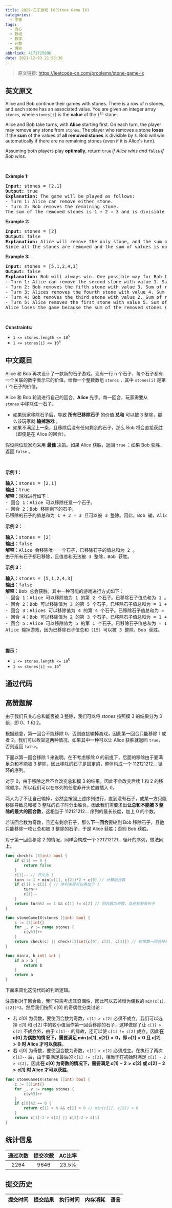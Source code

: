 ```yaml
---
title: 2029-石子游戏 IX(Stone Game IX)
categories:
  - 中等
tags:
  - 贪心
  - 数组
  - 数学
  - 计数
  - 博弈
abbrlink: 4171725896
date: 2021-12-03 21:58:36
---
```


> 原文链接: https://leetcode-cn.com/problems/stone-game-ix


## 英文原文
<div><p>Alice and Bob continue their games with stones. There is a row of n stones, and each stone has an associated value. You are given an integer array <code>stones</code>, where <code>stones[i]</code> is the <strong>value</strong> of the <code>i<sup>th</sup></code> stone.</p>

<p>Alice and Bob take turns, with <strong>Alice</strong> starting first. On each turn, the player may remove any stone from <code>stones</code>. The player who removes a stone <strong>loses</strong> if the <strong>sum</strong> of the values of <strong>all removed stones</strong> is divisible by <code>3</code>. Bob will win automatically if there are no remaining stones (even if it is Alice&#39;s turn).</p>

<p>Assuming both players play <strong>optimally</strong>, return <code>true</code> <em>if Alice wins and</em> <code>false</code> <em>if Bob wins</em>.</p>

<p>&nbsp;</p>
<p><strong>Example 1:</strong></p>

<pre>
<strong>Input:</strong> stones = [2,1]
<strong>Output:</strong> true
<strong>Explanation:</strong>&nbsp;The game will be played as follows:
- Turn 1: Alice can remove either stone.
- Turn 2: Bob removes the remaining stone. 
The sum of the removed stones is 1 + 2 = 3 and is divisible by 3. Therefore, Bob loses and Alice wins the game.
</pre>

<p><strong>Example 2:</strong></p>

<pre>
<strong>Input:</strong> stones = [2]
<strong>Output:</strong> false
<strong>Explanation:</strong>&nbsp;Alice will remove the only stone, and the sum of the values on the removed stones is 2. 
Since all the stones are removed and the sum of values is not divisible by 3, Bob wins the game.
</pre>

<p><strong>Example 3:</strong></p>

<pre>
<strong>Input:</strong> stones = [5,1,2,4,3]
<strong>Output:</strong> false
<strong>Explanation:</strong> Bob will always win. One possible way for Bob to win is shown below:
- Turn 1: Alice can remove the second stone with value 1. Sum of removed stones = 1.
- Turn 2: Bob removes the fifth stone with value 3. Sum of removed stones = 1 + 3 = 4.
- Turn 3: Alices removes the fourth stone with value 4. Sum of removed stones = 1 + 3 + 4 = 8.
- Turn 4: Bob removes the third stone with value 2. Sum of removed stones = 1 + 3 + 4 + 2 = 10.
- Turn 5: Alice removes the first stone with value 5. Sum of removed stones = 1 + 3 + 4 + 2 + 5 = 15.
Alice loses the game because the sum of the removed stones (15) is divisible by 3. Bob wins the game.
</pre>

<p>&nbsp;</p>
<p><strong>Constraints:</strong></p>

<ul>
	<li><code>1 &lt;= stones.length &lt;= 10<sup>5</sup></code></li>
	<li><code>1 &lt;= stones[i] &lt;= 10<sup>4</sup></code></li>
</ul>
</div>

## 中文题目
<div><p>Alice 和 Bob 再次设计了一款新的石子游戏。现有一行 n 个石子，每个石子都有一个关联的数字表示它的价值。给你一个整数数组 <code>stones</code> ，其中 <code>stones[i]</code> 是第 <code>i</code> 个石子的价值。</p>

<p>Alice 和 Bob 轮流进行自己的回合，<strong>Alice</strong> 先手。每一回合，玩家需要从 <code>stones</code>&nbsp;中移除任一石子。</p>

<ul>
	<li>如果玩家移除石子后，导致 <strong>所有已移除石子</strong> 的价值&nbsp;<strong>总和</strong> 可以被 3 整除，那么该玩家就 <strong>输掉游戏</strong> 。</li>
	<li>如果不满足上一条，且移除后没有任何剩余的石子，那么 Bob 将会直接获胜（即便是在 Alice 的回合）。</li>
</ul>

<p>假设两位玩家均采用&nbsp;<strong>最佳</strong> 决策。如果 Alice 获胜，返回 <code>true</code> ；如果 Bob 获胜，返回 <code>false</code> 。</p>

<p>&nbsp;</p>

<p><strong>示例 1：</strong></p>

<pre>
<strong>输入：</strong>stones = [2,1]
<strong>输出：</strong>true
<strong>解释：</strong>游戏进行如下：
- 回合 1：Alice 可以移除任意一个石子。
- 回合 2：Bob 移除剩下的石子。 
已移除的石子的值总和为 1 + 2 = 3 且可以被 3 整除。因此，Bob 输，Alice 获胜。
</pre>

<p><strong>示例 2：</strong></p>

<pre>
<strong>输入：</strong>stones = [2]
<strong>输出：</strong>false
<strong>解释：</strong>Alice 会移除唯一一个石子，已移除石子的值总和为 2 。 
由于所有石子都已移除，且值总和无法被 3 整除，Bob 获胜。
</pre>

<p><strong>示例 3：</strong></p>

<pre>
<strong>输入：</strong>stones = [5,1,2,4,3]
<strong>输出：</strong>false
<strong>解释：</strong>Bob 总会获胜。其中一种可能的游戏进行方式如下：
- 回合 1：Alice 可以移除值为 1 的第 2 个石子。已移除石子值总和为 1 。
- 回合 2：Bob 可以移除值为 3 的第 5 个石子。已移除石子值总和为 = 1 + 3 = 4 。
- 回合 3：Alices 可以移除值为 4 的第 4 个石子。已移除石子值总和为 = 1 + 3 + 4 = 8 。
- 回合 4：Bob 可以移除值为 2 的第 3 个石子。已移除石子值总和为 = 1 + 3 + 4 + 2 = 10.
- 回合 5：Alice 可以移除值为 5 的第 1 个石子。已移除石子值总和为 = 1 + 3 + 4 + 2 + 5 = 15.
Alice 输掉游戏，因为已移除石子值总和（15）可以被 3 整除，Bob 获胜。
</pre>

<p>&nbsp;</p>

<p><strong>提示：</strong></p>

<ul>
	<li><code>1 &lt;= stones.length &lt;= 10<sup>5</sup></code></li>
	<li><code>1 &lt;= stones[i] &lt;= 10<sup>4</sup></code></li>
</ul>
</div>

## 通过代码
<RecoDemo>
</RecoDemo>


## 高赞题解
由于我们只关心总和能否被 $3$ 整除，我们可以将 $\textit{stones}$ 按照模 $3$ 的结果分为 $3$ 组，即 $0$、$1$ 和 $2$。

根据题意，第一回合不能移除 $0$，否则直接输掉游戏，因此第一回合只能移除 $1$ 或者 $2$。我们可以枚举这两种情况，如果其中一种可以让 Alice 获胜就返回 $\texttt{true}$，否则返回 $\texttt{false}$。

下面以第一回合移除 $1$ 来说明。在不考虑移除 $0$ 的前提下，后面的移除由于要满足总和不能被 $3$ 整除，因此移除的石子是固定的，整体构成一个 $112121212\dots$ 循环的序列。

对于 $0$，由于移除之后不会改变总和模 $3$ 的结果，因此不会改变后续 $1$ 和 $2$ 的移除顺序，所以我们可以在序列的任意非开头位置插入 $0$。

两人为了不让自己输掉，必然会按照上述序列进行，直到没有石子，或某一方只能移除导致总和被 $3$ 整除的石子时分出胜负。因此我们需要求出**让总和不能被 $3$ 整除的最大的回合数**，这相当于 $112121212\dots$ 序列的最长长度，加上 $0$ 的个数。

若该回合数为奇数，且还有剩余石子，那么**下一回合**要轮到 Bob 移除石子，且他只能移除一枚让总和被 $3$ 整除的石子，于是 Alice 获胜；否则 Bob 获胜。

对于第一回合移除 $2$ 的情况，同样会构成一个 $221212121\dots$ 循环的序列，做法同上。

```go
func check(c [3]int) bool {
	if c[1] == 0 {
		return false
	}
	c[1]-- // 开头为 1
	turn := 1 + min(c[1], c[2])*2 + c[0] // 计算回合数
	if c[1] > c[2] { // 序列末尾可以再加个 1
		turn++
		c[1]--
	}
	return turn%2 == 1 && c[1] != c[2] // 回合数为奇数，且还有剩余石子
}

func stoneGameIX(stones []int) bool {
	c := [3]int{}
	for _, v := range stones {
		c[v%3]++
	}
	return check(c) || check([3]int{c[0], c[2], c[1]}) // 枚举第一回合移除的是 1 还是 2
}

func min(a, b int) int {
	if a > b {
		return b
	}
	return a
}
```

下面来简化这份代码的判断逻辑。

注意到对于回合数，我们只需考虑其奇偶性，因此可以去掉恒为偶数的 `min(c[1], c[2])*2`。然后我们按照 $c[0]$ 的奇偶性分类讨论：

- 若 $c[0]$ 为偶数，要使回合数为奇数，`c[1] > c[2]` 必须不成立，我们可以选择 $c[1]$ 和 $c[2]$ 中的较小值当作第一回合移除的石子，这样做除了让 `c[1] > c[2]` 不成立外，由于 `c[1]--` 的缘故，还可以使 `c[1] != c[2]` 成立。因此**在 $c[0]$ 为偶数的情况下，需要满足 $\min(c[1],c[2])>0$，即 $c[1]>0$ 且 $c[2]>0$ 时 Alice 才可以获胜**。
- 若 $c[0]$ 为奇数，要使回合数为奇数，`c[1] > c[2]` 必须成立。在执行了两次 `c[1]--` 后，由于要满足最后的 `c[1] != c[2]`，相当于在初始时满足 `c[1] - 2 > c[2]`。因此**在 $c[0]$ 为奇数的情况下，需要满足 $c[1] - 2 > c[2]$ 或 $c[2] - 2 > c[1]$ 时 Alice 才可以获胜**。

```go
func stoneGameIX(stones []int) bool {
	c := [3]int{}
	for _, v := range stones {
		c[v%3]++
	}
	if c[0]%2 == 0 {
		return c[1] > 0 && c[2] > 0 // min(c[1], c[2]) > 0
	}
	return c[1]-2 > c[2] || c[2]-2 > c[1]
}
```


## 统计信息
| 通过次数 | 提交次数 | AC比率 |
| :------: | :------: | :------: |
|    2264    |    9646    |   23.5%   |

## 提交历史
| 提交时间 | 提交结果 | 执行时间 |  内存消耗  | 语言 |
| :------: | :------: | :------: | :--------: | :--------: |
